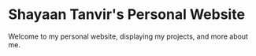 # Shayaan Tanvir's Personal Website
Welcome to my personal website, displaying my projects, and more about me.
